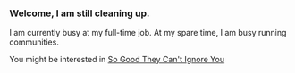 ---
---

### Welcome, I am still cleaning up.

I am currently busy at my full-time job. At my spare time, I am busy running communities.

You might be interested in [So Good They Can't Ignore You](http://visi.web.id/so-good/)
